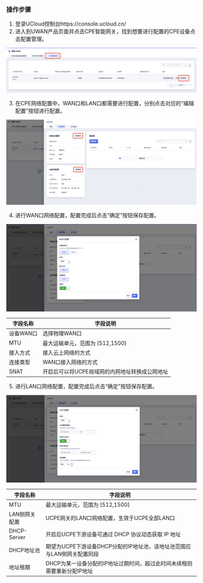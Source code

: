 ### 操作步骤

1. 登录UCloud控制台https://console.ucloud.cn/
2. 进入到UWAN产品页面并点击CPE智能网关，找到想要进行配置的CPE设备点击配置管理。

![img](/images/net01.png)

3. 在CPE网络配置中，WAN口和LAN口都需要进行配置，分别点击对应的“编辑配置”按钮进行配置。

![img](/images/net02.png)

4. 进行WAN口网络配置，配置完成后点击“确定”按钮保存配置。

![img](/images/net03.png)

| 字段名称  | 字段说明                                       |
| --------- | ---------------------------------------------- |
| 设备WAN口 | 选择物理WAN口                                  |
| MTU       | 最大运输单元，范围为 [512,1500]                |
| 接入方式  | 接入云上网络的方式                             |
| 连接类型  | WAN口接入网络的方式                            |
| SNAT      | 开启后可以将UCPE局域网的内网地址转换成公网地址 |

5. 进行LAN口网络配置，配置完成后点击“确定”按钮保存配置。

![img](/images/net04.png)

| 字段名称      | 字段说明                                                     |
| ------------- | ------------------------------------------------------------ |
| MTU           | 最大运输单元，范围为 [512,1500]                              |
| LAN侧网关配置 | UCPE网关的LAN口网络配置，生效于UCPE全部LAN口                 |
| DHCP-Server   | 开启后UCPE下游设备可通过 DHCP 协议动态获取 IP 地址           |
| DHCP地址池    | 期望为UCPE下游设备DHCP分配的IP地址池，该地址池范围应与LAN侧网关配置同段 |
| 地址租期      | DHCP为某一设备分配的IP地址过期时间，超过此时间未续租则需要重新分配IP地址 |